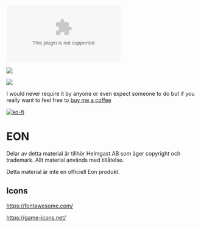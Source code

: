 ![Antalet nedladdningar v4](https://img.shields.io/github/downloads/JohanFalt/Foundry_EON-RPG/v4.0.0/v4.0.0.zip)

![](https://img.shields.io/badge/Foundry-v13-informational)

![](https://img.shields.io/badge/Foundry-v12-informational)

I would never require it by anyone or even expect someone to do but if you really want to feel free to [buy me a coffee](https://ko-fi.com/johanfk) 

[![ko-fi](https://ko-fi.com/img/githubbutton_sm.svg)](https://ko-fi.com/johanfk)

# EON 
Delar av detta material är tillhör Helmgast AB som äger copyright och trademark. Allt material används med tillåtelse. 

Detta material är inte en officiell Eon produkt.


## Icons
https://fontawesome.com/

https://game-icons.net/


